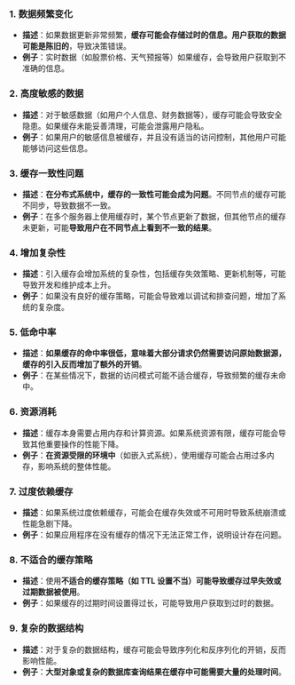 ### 1. **数据频繁变化**

- **描述**：如果数据更新非常频繁，**缓存可能会存储过时的信息。用户获取的数据可能是陈旧的**，导致决策错误。
- **例子**：实时数据（如股票价格、天气预报等）如果缓存，会导致用户获取到不准确的信息。

### 2. **高度敏感的数据**

- **描述**：对于敏感数据（如用户个人信息、财务数据等），缓存可能会导致安全隐患。如果缓存未能妥善清理，可能会泄露用户隐私。
- **例子**：如果用户的敏感信息被缓存，并且没有适当的访问控制，其他用户可能能够访问这些信息。

### 3. **缓存一致性问题**

- **描述**：**在分布式系统中，缓存的一致性可能会成为问题**。不同节点的缓存可能不同步，导致数据不一致。
- **例子**：在多个服务器上使用缓存时，某个节点更新了数据，但其他节点的缓存未更新，可能**导致用户在不同节点上看到不一致的结果**。

### 4. **增加复杂性**

- **描述**：引入缓存会增加系统的复杂性，包括缓存失效策略、更新机制等，可能导致开发和维护成本上升。
- **例子**：如果没有良好的缓存策略，可能会导致难以调试和排查问题，增加了系统的复杂度。

### 5. **低命中率**

- **描述**：**如果缓存的命中率很低，意味着大部分请求仍然需要访问原始数据源，缓存的引入反而增加了额外的开销**。
- **例子**：在某些情况下，数据的访问模式可能不适合缓存，导致频繁的缓存未命中。

### 6. **资源消耗**

- **描述**：缓存本身需要占用内存和计算资源。如果系统资源有限，缓存可能会导致其他重要操作的性能下降。
- **例子**：**在资源受限的环境中**（如嵌入式系统），使用缓存可能会占用过多内存，影响系统的整体性能。

### 7. **过度依赖缓存**

- **描述**：如果系统过度依赖缓存，可能会在缓存失效或不可用时导致系统崩溃或性能急剧下降。
- **例子**：如果应用程序在没有缓存的情况下无法正常工作，说明设计存在问题。

### 8. **不适合的缓存策略**

- **描述**：使用**不适合的缓存策略（如 TTL 设置不当）可能导致缓存过早失效或过期数据被使用**。
- **例子**：如果缓存的过期时间设置得过长，可能导致用户获取到过时的数据。

### 9. **复杂的数据结构**

- **描述**：对于复杂的数据结构，缓存可能会导致序列化和反序列化的开销，反而影响性能。
- **例子**：**大型对象或复杂的数据库查询结果在缓存中可能需要大量的处理时间**。